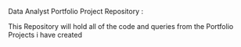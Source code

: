 Data Analyst Portfolio Project Repository :

This Repository will hold all of the code and queries from the Portfolio Projects i have created
